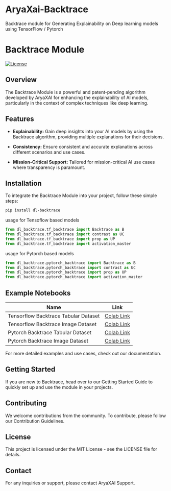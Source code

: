 # AryaXai-Backtrace
Backtrace module for Generating Explainability on Deep learning models using TensorFlow / Pytorch

# Backtrace Module
[![License](https://img.shields.io/badge/License-MIT-blue.svg)](LICENSE)

## Overview

The Backtrace Module is a powerful and patent-pending algorithm developed by AryaXAI for enhancing the explainability of AI models, particularly in the context of complex techniques like deep learning.

## Features

- **Explainability:** Gain deep insights into your AI models by using the Backtrace algorithm, providing multiple explanations for their decisions.

- **Consistency:** Ensure consistent and accurate explanations across different scenarios and use cases.

- **Mission-Critical Support:** Tailored for mission-critical AI use cases where transparency is paramount.

## Installation

To integrate the Backtrace Module into your project, follow these simple steps:

```bash
pip install dl-backtrace
```

usage for Tensoflow based models

```python
from dl_backtrace.tf_backtrace import Backtrace as B
from dl_backtrace.tf_backtrace import contrast as UC
from dl_backtrace.tf_backtrace import prop as UP
from dl_backtrace.tf_backtrace import activation_master
```

usage for Pytorch based models

```python
from dl_backtrace.pytorch_backtrace import Backtrace as B
from dl_backtrace.pytorch_backtrace import contrast as UC
from dl_backtrace.pytorch_backtrace import prop as UP
from dl_backtrace.pytorch_backtrace import activation_master
```

## Example Notebooks

| Name        | Link                          |
|-------------|-------------------------------|
| Tensorflow Backtrace Tabular Dataset | [Colab Link]([https://example.com/john](https://colab.research.google.com/drive/1A4J-wgShD7M_pUmsqbnI8BD3hE43dT8o?usp=sharing))  |
| Tensorflow Backtrace Image Dataset | [Colab Link]([https://example.com/jane](https://colab.research.google.com/drive/1KbLtcjYDrPQvG6oJj1wmHdiWxRrtKNrV?usp=sharing))  |
| Pytorch Backtrace Tabular Dataset | [Colab Link]([https://example.com/bob](https://colab.research.google.com/drive/1Z4UJNFd83dwXBMM0cmiNYEjh6xhRtQA_?usp=sharing)) |
| Pytorch Backtrace Image Dataset | [Colab Link]([https://example.com/bob](https://colab.research.google.com/drive/14XKwCsS9IZep2AlDDYfavnVRNz8_b-jM?usp=sharing)) 


For more detailed examples and use cases, check out our documentation.

## Getting Started
If you are new to Backtrace, head over to our Getting Started Guide to quickly set up and use the module in your projects.

## Contributing
We welcome contributions from the community. To contribute, please follow our Contribution Guidelines.

## License
This project is licensed under the MIT License - see the LICENSE file for details.

## Contact
For any inquiries or support, please contact AryaXAI Support.
